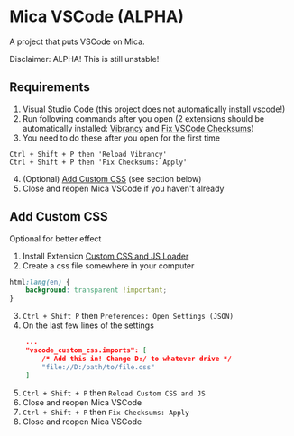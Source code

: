 # Mica VSCode (ALPHA)

A project that puts VSCode on Mica.

Disclaimer: ALPHA! This is still unstable!

## Requirements
1. Visual Studio Code (this project does not automatically install vscode!)
2. Run following commands after you open (2 extensions should be automatically installed: [Vibrancy](https://marketplace.visualstudio.com/items?itemName=eyhn.vscode-vibrancy) and [Fix VSCode Checksums](https://marketplace.visualstudio.com/items?itemName=lehni.vscode-fix-checksums))
3. You need to do these after you open for the first time
```
Ctrl + Shift + P then 'Reload Vibrancy'
Ctrl + Shift + P then 'Fix Checksums: Apply'
```
4. (Optional) [Add Custom CSS](#-add-custom-css) (see section below)
5. Close and reopen Mica VSCode if you haven't already

## Add Custom CSS
Optional for better effect

1. Install Extension [Custom CSS and JS Loader](https://marketplace.visualstudio.com/items?itemName=be5invis.vscode-custom-css)
2. Create a css file somewhere in your computer
```css
html:lang(en) {
    background: transparent !important;
}
```
3. `Ctrl + Shift P` then `Preferences: Open Settings (JSON)`
4. On the last few lines of the settings
```json
    ...
    "vscode_custom_css.imports": [
        /* Add this in! Change D:/ to whatever drive */
        "file://D:/path/to/file.css"
    ]
```
5. `Ctrl + Shift + P` then `Reload Custom CSS and JS`
6. Close and reopen Mica VSCode
7. `Ctrl + Shift + P` then `Fix Checksums: Apply`
8. Close and reopen Mica VSCode
